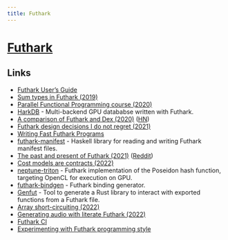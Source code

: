 ```yaml
---
title: Futhark
---
```


# [Futhark](https://futhark-lang.org/#)

## Links

- [Futhark User’s Guide](https://futhark.readthedocs.io/en/latest/index.html)
- [Sum types in Futhark (2019)](https://futhark-lang.org/student-projects/robert-msc-thesis.pdf)
- [Parallel Functional Programming course (2020)](https://github.com/diku-dk/pfp-e2020-pub)
- [HarkDB](https://github.com/philass/HarkDB) - Multi-backend GPU datababse written with Futhark.
- [A comparison of Futhark and Dex (2020)](https://futhark-lang.org/blog/2020-12-28-futhark-and-dex.html) ([HN](https://news.ycombinator.com/item?id=25559967))
- [Futhark design decisions I do not regret (2021)](https://futhark-lang.org/blog/2021-01-11-no-regrets.html)
- [Writing Fast Futhark Programs](https://futhark.readthedocs.io/en/latest/performance.html)
- [futhark-manifest](https://github.com/diku-dk/futhark-manifest-haskell) - Haskell library for reading and writing Futhark manifest files.
- [The past and present of Futhark (2021)](https://futhark-lang.org/blog/2021-12-19-past-and-present.html) ([Reddit](https://www.reddit.com/r/ProgrammingLanguages/comments/rrdnm6/the_past_and_present_of_futhark/))
- [Cost models are contracts (2022)](https://futhark-lang.org/blog/2022-01-27-cost-models-are-contracts.html)
- [neptune-triton](https://github.com/filecoin-project/neptune-triton) - Futhark implementation of the Poseidon hash function, targeting OpenCL for execution on GPU.
- [futhark-bindgen](https://github.com/zshipko/futhark-bindgen) - Futhark binding generator.
- [Genfut](https://github.com/Erk-/genfut) - Tool to generate a Rust library to interact with exported functions from a Futhark file.
- [Array short-circuiting (2022)](https://futhark-lang.org/blog/2022-11-03-short-circuiting.html)
- [Generating audio with literate Futhark (2022)](https://futhark-lang.org/blog/2022-12-22-literate-audio.html)
- [Futhark CI](https://github.com/diku-dk/futhark-ci)
- [Experimenting with Futhark programming style](https://github.com/diku-dk/edda)
